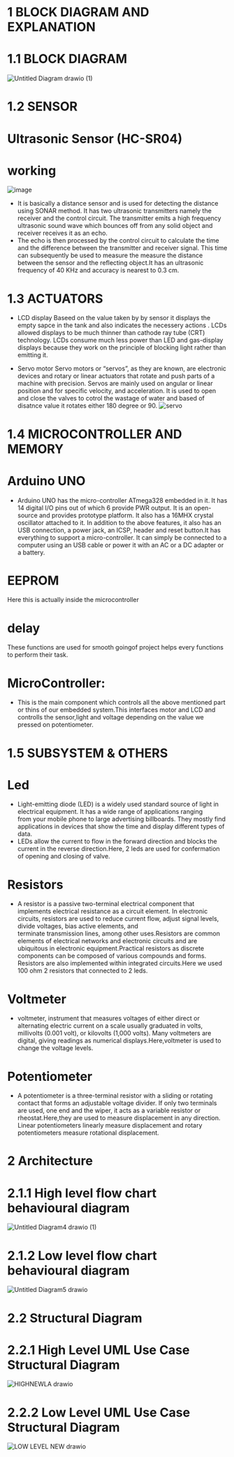 # 1 BLOCK DIAGRAM AND EXPLANATION 
# 1.1 BLOCK DIAGRAM
![Untitled Diagram drawio (1)](https://user-images.githubusercontent.com/46949062/157125453-1cbbaa33-7693-41b3-afd9-f1483b83aefa.png)
# 1.2 SENSOR
# Ultrasonic Sensor (HC-SR04)
# working
![image](https://user-images.githubusercontent.com/46949062/157126698-ceb4f1e4-0ce8-4ed2-bf35-baa4fe514f7f.png)

* It is basically a distance sensor and is used for detecting the distance using SONAR method. It has two ultrasonic
  transmitters namely the receiver and the control circuit. The transmitter emits a high frequency ultrasonic sound
  wave which bounces off from any solid object and receiver receives it as an echo. 
* The echo is then processed by the control circuit to calculate the time and the difference between the transmitter and receiver signal.
  This time can subsequently be used to measure the measure the distance between the sensor and the reflecting object.It has an ultrasonic
  frequency of 40 KHz and accuracy is nearest to 0.3 cm.
  
 # 1.3 ACTUATORS
*  LCD display
   Baseed on the value taken by by sensor it displays the empty sapce in the tank and also indicates the necessery actions .
   LCDs allowed displays to be much thinner than cathode ray tube (CRT) technology. LCDs consume much less power than LED and gas-display displays because they work on the          principle of blocking light rather than emitting it.
   
 * Servo motor 
   Servo motors or “servos”, as they are known, are electronic devices and rotary or linear actuators that rotate and push parts of a machine with precision.
   Servos are mainly used on angular or linear position and for specific velocity, and acceleration.
   It is used to open and close the valves to cotrol the wastage of water and based of disatnce value it rotates either 180 degree or 90.
   ![servo](https://user-images.githubusercontent.com/46949062/157128233-0a9aafaa-06d2-4382-86f3-50b6e096b432.jpg)
   
  # 1.4 MICROCONTROLLER AND MEMORY
  
  # Arduino UNO
 * Arduino UNO has the micro-controller ATmega328 embedded in it. It has 14 digital I/O pins out of which 6 provide
   PWR output. It is an open-source and provides prototype platform. It also has a 16MHX crystal oscillator attached
   to it. In addition to the above features, it also has an USB connection, a power jack, an ICSP, header and reset
   button.It has everything to support a micro-controller. It can simply be connected to a computer using an USB cable or
   power it with an AC or a DC adapter or a battery.
  # EEPROM
   Here this is actually inside the microcontroller
  # delay
  These functions are used for smooth goingof project helps every functions to perform their task.
  # MicroController:
  *  This is the main component which controls all the above mentioned part or thins of our embedded system.This interfaces motor and LCD and controlls the sensor,light and          voltage depending on the value we pressed on potentiometer.
  # 1.5 SUBSYSTEM & OTHERS
  # Led
  * Light-emitting diode (LED) is a widely used standard source of light in electrical equipment. It has a wide range of applications ranging  
   from your mobile phone to large advertising billboards. They mostly find applications in devices that show the time and display different types of data.
  * LEDs allow the current to flow in the forward direction and blocks the current in the reverse direction.Here, 2 leds are used for confermation of opening and closing of         valve.
  # Resistors
  * A resistor is a passive two-terminal electrical component that implements electrical resistance as a circuit element.
    In electronic circuits, resistors are used to reduce current flow, adjust signal levels, divide voltages, bias active elements, and  
    terminate transmission lines, among other uses.Resistors are common elements of electrical networks and electronic circuits and are 
    ubiquitous in electronic equipment.Practical resistors as discrete components can be composed of various compounds and forms.
    Resistors are also implemented within integrated circuits.Here we used 100 ohm 2 resistors that connected to 2 leds.
  # Voltmeter
  * voltmeter, instrument that measures voltages of either direct or alternating electric current on a scale usually graduated in volts, millivolts (0.001 volt), or kilovolts       (1,000 volts). Many voltmeters are digital, giving readings as numerical displays.Here,voltmeter is used to change the voltage levels.
  # Potentiometer
  * A potentiometer is a three-terminal resistor with a sliding or rotating contact that forms an adjustable voltage divider. If only two terminals are used, one end and the         wiper, it acts as a variable resistor or rheostat.Here,they are used to measure displacement in any direction. Linear potentiometers linearly measure displacement and rotary     potentiometers measure rotational displacement.
  # 2 Architecture
  # 2.1.1 High level flow chart  behavioural diagram
  ![Untitled Diagram4 drawio (1)](https://user-images.githubusercontent.com/46949062/157137087-9b6bd41b-eb71-4bd2-999a-15d4bd60d0ad.png)
  # 2.1.2 Low level flow chart  behavioural diagram
  ![Untitled Diagram5 drawio](https://user-images.githubusercontent.com/46949062/157141458-ed3319e0-5024-4efb-89fa-9d09d66703e7.png)
  # 2.2 Structural Diagram
  # 2.2.1 High Level UML Use Case Structural Diagram
  ![HIGHNEWLA drawio](https://user-images.githubusercontent.com/46949062/157190981-9163597e-2818-4dba-9bc4-a7b653e4bd27.png)

 # 2.2.2 Low Level UML Use Case Structural Diagram
![LOW LEVEL NEW drawio](https://user-images.githubusercontent.com/46949062/157187535-90f2d9ef-c4e3-49b6-8006-e1da3d53eb70.png)

  
  
  
